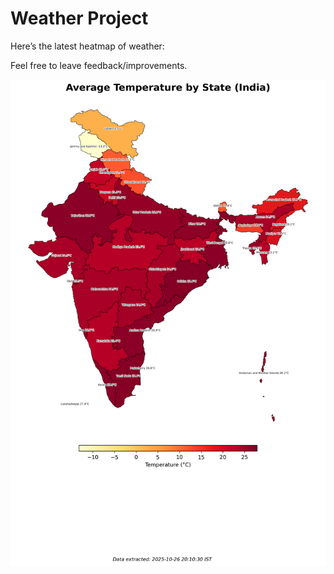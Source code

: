 # Weather Project

Here’s the latest heatmap of weather:

Feel free to leave feedback/improvements.

![India Heatmap](docs/assets/india_heatmap.png?v=FE32E0)
